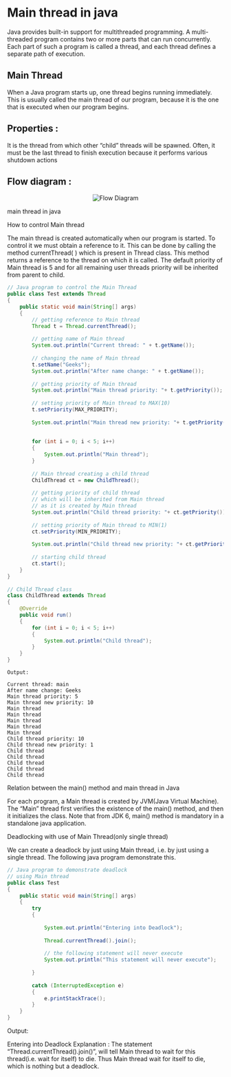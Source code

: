 <h1>Main thread in java</h1>

Java provides built-in support for multithreaded programming. A multi-threaded program contains two or more parts that can run concurrently. Each part of such a program is called a thread, and each thread defines a separate path of execution.

<h2>Main Thread</h2>

When a Java program starts up, one thread begins running immediately. This is usually called the main thread of our program, because it is the one that is executed when our program begins.

<h2>Properties :</h2>

It is the thread from which other “child” threads will be spawned.
Often, it must be the last thread to finish execution because it performs various shutdown actions
<h2>Flow diagram :</h2>

<div align="center">

![Flow Diagram](https://media.geeksforgeeks.org/wp-content/uploads/main-thread-in-java.jpeg)
</div>

main thread in java

How to control Main thread

The main thread is created automatically when our program is started. To control it we must obtain a reference to it. This can be done by calling the method currentThread( ) which is present in Thread class. This method returns a reference to the thread on which it is called. The default priority of Main thread is 5 and for all remaining user threads priority will be inherited from parent to child.

```java
// Java program to control the Main Thread 
public class Test extends Thread 
{ 
    public static void main(String[] args) 
    { 
        // getting reference to Main thread 
        Thread t = Thread.currentThread(); 
          
        // getting name of Main thread 
        System.out.println("Current thread: " + t.getName()); 
          
        // changing the name of Main thread 
        t.setName("Geeks"); 
        System.out.println("After name change: " + t.getName()); 
          
        // getting priority of Main thread 
        System.out.println("Main thread priority: "+ t.getPriority()); 
          
        // setting priority of Main thread to MAX(10) 
        t.setPriority(MAX_PRIORITY); 
          
        System.out.println("Main thread new priority: "+ t.getPriority()); 
          
          
        for (int i = 0; i < 5; i++) 
        { 
            System.out.println("Main thread"); 
        } 
          
        // Main thread creating a child thread 
        ChildThread ct = new ChildThread(); 
          
        // getting priority of child thread 
        // which will be inherited from Main thread 
        // as it is created by Main thread 
        System.out.println("Child thread priority: "+ ct.getPriority()); 
          
        // setting priority of Main thread to MIN(1) 
        ct.setPriority(MIN_PRIORITY); 
          
        System.out.println("Child thread new priority: "+ ct.getPriority()); 
          
        // starting child thread 
        ct.start(); 
    } 
} 
  
// Child Thread class 
class ChildThread extends Thread 
{ 
    @Override
    public void run()  
    { 
        for (int i = 0; i < 5; i++) 
        { 
            System.out.println("Child thread"); 
        } 
    } 
} 
```
```text 
Output:

Current thread: main
After name change: Geeks
Main thread priority: 5
Main thread new priority: 10
Main thread
Main thread
Main thread
Main thread
Main thread
Child thread priority: 10
Child thread new priority: 1
Child thread
Child thread
Child thread
Child thread
Child thread
```

Relation between the main() method and main thread in Java

For each program, a Main thread is created by JVM(Java Virtual Machine). The “Main” thread first verifies the existence of the main() method, and then it initializes the class. Note that from JDK 6, main() method is mandatory in a standalone java application.

Deadlocking with use of Main Thread(only single thread)

We can create a deadlock by just using Main thread, i.e. by just using a single thread. The following java program demonstrate this.

```java
// Java program to demonstrate deadlock 
// using Main thread 
public class Test  
{ 
    public static void main(String[] args) 
    { 
        try
        { 
              
            System.out.println("Entering into Deadlock"); 
              
            Thread.currentThread().join(); 
              
            // the following statement will never execute 
            System.out.println("This statement will never execute"); 
              
        }  
          
        catch (InterruptedException e)  
        { 
            e.printStackTrace(); 
        } 
    } 
} 
```
Output:

Entering into Deadlock
Explanation :
The statement “Thread.currentThread().join()”, will tell Main thread to wait for this thread(i.e. wait for itself) to die. Thus Main thread wait for itself to die, which is nothing but a deadlock.